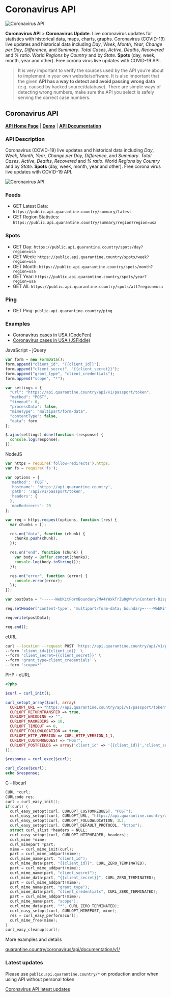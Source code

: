 # Coronavirus API

![Coronavirus API](https://quarantine.country/coronavirus/api/coronavirus-api.png)

**Coronavirus API** > **Coronavirus Update**. Live coronavirus updates for statistics with historical data, maps, charts, graphs. Coronavirus (COVID-19) live updates and historical data including *Day*, *Week*, *Month*, *Year*, *Change per Day*, *Difference*, and *Summary*. *Total Cases*, *Active*, *Deaths*, *Recovered* and *% ratio*. World *Regions* by *Country* and by *State*. **Spots** (day, week, month, year and other). Free corona virus live updates with COVID-19 API.

> It is very important to verify the sources used by the API you’re about to implement in your own website/software. It is also important that the given **API has a way to detect and avoid passing wrong data** (e.g. caused by hacked source/database). There are simple ways of detecting wrong numbers, make sure the API you select is safely serving the correct case numbers.

## Coronavirus API ##

**[API Home Page](https://quarantine.country/coronavirus/api/)** | **[Demo](https://quarantine.country/coronavirus/cases/usa/)** | **[API Documentation](https://quarantine.country/coronavirus/api/documentation/v1/)**

### API Description ###
Coronavirus (COVID-19) live updates and historical data including *Day*, *Week*, *Month*, *Year*, *Change per Day*, *Difference*, and *Summary*. *Total Cases*, *Active*, *Deaths*, *Recovered* and *% ratio*. World *Regions* by *Country* and by *State*. **Spots** (day, week, month, year and other). Free corona virus live updates with COVID-19 API.

![Coronavirus API](https://quarantine.country/coronavirus/api/coronavirus-api.jpg)

### Feeds ###

- GET Latest Data: `https://public.api.quarantine.country/summary/latest`
- GET Region Statistics: `https://public.api.quarantine.country/summary/region?region=usa`

### Spots ###

- GET Day: `https://public.api.quarantine.country/spots/day?region=usa`
- GET Week: `https://public.api.quarantine.country/spots/week?region=usa`
- GET Month: `https://public.api.quarantine.country/spots/month?region=usa`
- GET Year: `https://public.api.quarantine.country/spots/year?region=usa`
- GET All: `https://public.api.quarantine.country/spots/all?region=usa`

### Ping ###

- GET Ping: `public.api.quarantine.country/ping`

### Examples ###

- [Coronavirus cases in USA (CodePen)](https://codepen.io/_yatko/pen/ExVyxzd/)
- [Coronavirus cases in USA (JSFiddle)](https://jsfiddle.net/Yatko/61mwfpbt/)

JavaScript - jQuery
```JavaScript
var form = new FormData();
form.append("client_id", "{{client_id}}");
form.append("client_secret", "{{client_secret}}");
form.append("grant_type", "client_credentials");
form.append("scope", "*");

var settings = {
  "url": "https://api.quarantine.country/api/v1/passport/token",
  "method": "POST",
  "timeout": 0,
  "processData": false,
  "mimeType": "multipart/form-data",
  "contentType": false,
  "data": form
};

$.ajax(settings).done(function (response) {
  console.log(response);
});

```

NodeJS
```JavaScript
var https = require('follow-redirects').https;
var fs = require('fs');

var options = {
  'method': 'POST',
  'hostname': 'https://api.quarantine.country',
  'path': '/api/v1/passport/token',
  'headers': {
  },
  'maxRedirects': 20
};

var req = https.request(options, function (res) {
  var chunks = [];

  res.on("data", function (chunk) {
    chunks.push(chunk);
  });

  res.on("end", function (chunk) {
    var body = Buffer.concat(chunks);
    console.log(body.toString());
  });

  res.on("error", function (error) {
    console.error(error);
  });
});

var postData = "------WebKitFormBoundary7MA4YWxkTrZu0gW\r\nContent-Disposition: form-data; name=\"client_id\"\r\n\r\n{{client_id}}\r\n------WebKitFormBoundary7MA4YWxkTrZu0gW\r\nContent-Disposition: form-data; name=\"client_secret\"\r\n\r\n{{client_secret}}\r\n------WebKitFormBoundary7MA4YWxkTrZu0gW\r\nContent-Disposition: form-data; name=\"grant_type\"\r\n\r\nclient_credentials\r\n------WebKitFormBoundary7MA4YWxkTrZu0gW\r\nContent-Disposition: form-data; name=\"scope\"\r\n\r\n*\r\n------WebKitFormBoundary7MA4YWxkTrZu0gW--";

req.setHeader('content-type', 'multipart/form-data; boundary=----WebKitFormBoundary7MA4YWxkTrZu0gW');

req.write(postData);

req.end();
```

cURL
```bash
curl --location --request POST 'https://api.quarantine.country/api/v1/passport/token' \
--form 'client_id={{client_id}}' \
--form 'client_secret={{client_secret}}' \
--form 'grant_type=client_credentials' \
--form 'scope=*'
```

PHP - cURL
```PHP
<?php

$curl = curl_init();

curl_setopt_array($curl, array(
  CURLOPT_URL => "https://api.quarantine.country/api/v1/passport/token",
  CURLOPT_RETURNTRANSFER => true,
  CURLOPT_ENCODING => "",
  CURLOPT_MAXREDIRS => 10,
  CURLOPT_TIMEOUT => 0,
  CURLOPT_FOLLOWLOCATION => true,
  CURLOPT_HTTP_VERSION => CURL_HTTP_VERSION_1_1,
  CURLOPT_CUSTOMREQUEST => "POST",
  CURLOPT_POSTFIELDS => array('client_id' => '{{client_id}}','client_secret' => '{{client_secret}}','grant_type' => 'client_credentials','scope' => '*'),
));

$response = curl_exec($curl);

curl_close($curl);
echo $response;
```

C - libcurl
```C
CURL *curl;
CURLcode res;
curl = curl_easy_init();
if(curl) {
  curl_easy_setopt(curl, CURLOPT_CUSTOMREQUEST, "POST");
  curl_easy_setopt(curl, CURLOPT_URL, "https://api.quarantine.country/api/v1/passport/token");
  curl_easy_setopt(curl, CURLOPT_FOLLOWLOCATION, 1L);
  curl_easy_setopt(curl, CURLOPT_DEFAULT_PROTOCOL, "https");
  struct curl_slist *headers = NULL;
  curl_easy_setopt(curl, CURLOPT_HTTPHEADER, headers);
  curl_mime *mime;
  curl_mimepart *part;
  mime = curl_mime_init(curl);
  part = curl_mime_addpart(mime);
  curl_mime_name(part, "client_id");
  curl_mime_data(part, "{{client_id}}", CURL_ZERO_TERMINATED);
  part = curl_mime_addpart(mime);
  curl_mime_name(part, "client_secret");
  curl_mime_data(part, "{{client_secret}}", CURL_ZERO_TERMINATED);
  part = curl_mime_addpart(mime);
  curl_mime_name(part, "grant_type");
  curl_mime_data(part, "client_credentials", CURL_ZERO_TERMINATED);
  part = curl_mime_addpart(mime);
  curl_mime_name(part, "scope");
  curl_mime_data(part, "*", CURL_ZERO_TERMINATED);
  curl_easy_setopt(curl, CURLOPT_MIMEPOST, mime);
  res = curl_easy_perform(curl);
  curl_mime_free(mime);
}
curl_easy_cleanup(curl);
```

More examples and details

[quarantine.country/coronavirus/api/documentation/v1/](https://quarantine.country/coronavirus/api/documentation/v1/)

### Latest updates ###

Please use `public.api.quarantine.country/*` on production and/or when using API without personal token

[Coronavirus API latest updates](https://quarantine.country/coronavirus/api/)
